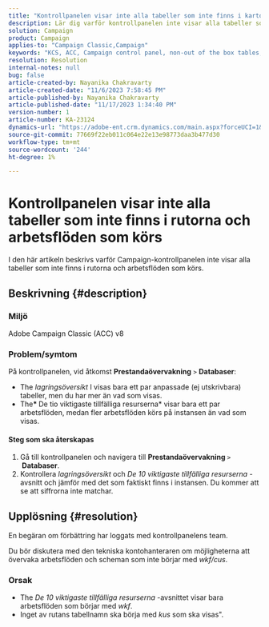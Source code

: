 ```yaml
---
title: "Kontrollpanelen visar inte alla tabeller som inte finns i kartongen och arbetsflöden som körs"
description: Lär dig varför kontrollpanelen inte visar alla tabeller som inte finns i rutorna och arbetsflöden som körs.
solution: Campaign
product: Campaign
applies-to: "Campaign Classic,Campaign"
keywords: "KCS, ACC, Campaign control panel, non-out of the box tables, Performance Monitoring, storage overview, Top 10 Temporary resources"
resolution: Resolution
internal-notes: null
bug: false
article-created-by: Nayanika Chakravarty
article-created-date: "11/6/2023 7:58:45 PM"
article-published-by: Nayanika Chakravarty
article-published-date: "11/17/2023 1:34:40 PM"
version-number: 1
article-number: KA-23124
dynamics-url: "https://adobe-ent.crm.dynamics.com/main.aspx?forceUCI=1&pagetype=entityrecord&etn=knowledgearticle&id=d8a9bae2-de7c-ee11-8179-6045bd006ce9"
source-git-commit: 77669f22eb011c064e22e13e98773daa3b477d30
workflow-type: tm+mt
source-wordcount: '244'
ht-degree: 1%

---
```


# Kontrollpanelen visar inte alla tabeller som inte finns i rutorna och arbetsflöden som körs


I den här artikeln beskrivs varför Campaign-kontrollpanelen inte visar alla tabeller som inte finns i rutorna och arbetsflöden som körs.

## Beskrivning {#description}


### Miljö

Adobe Campaign Classic (ACC) v8

### Problem/symtom

På kontrollpanelen, vid åtkomst <b>Prestandaövervakning</b> `>`  <b>Databaser</b>:

- The *lagringsöversikt* I visas bara ett par anpassade (ej utskrivbara) tabeller, men du har mer än vad som visas.
- The<b>* </b>De tio viktigaste tillfälliga resurserna* visar bara ett par arbetsflöden, medan fler arbetsflöden körs på instansen än vad som visas.


#### Steg som ska återskapas

1. Gå till kontrollpanelen och navigera till <b>Prestandaövervakning </b>`>` <b> Databaser</b>.
2. Kontrollera *lagringsöversikt* och *De 10 viktigaste tillfälliga resurserna* -avsnitt och jämför med det som faktiskt finns i instansen. Du kommer att se att siffrorna inte matchar.



## Upplösning {#resolution}


En begäran om förbättring har loggats med kontrollpanelens team.

Du bör diskutera med den tekniska kontohanteraren om möjligheterna att övervaka arbetsflöden och scheman som inte börjar med *wkf/cus*.

### Orsak

- The *De 10 viktigaste tillfälliga resurserna* -avsnittet visar bara arbetsflöden som börjar med *wkf*.
- Inget av rutans tabellnamn ska börja med *kus* som ska visas&quot;.

